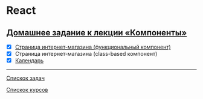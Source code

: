 # React

## [Домашнее задание к лекции «Компоненты»](https://github.com/TomSG03/ra16-homeworks/tree/master/components)

- [x] [Страница интернет-магазина (функциональный компонент)](https://github.com/TomSG03/ra-component-func)
- [x] Страница интернет-магазина (class-based компонент)
- [x] [Календарь](https://github.com/TomSG03/ra-component-calendar)

---
[Спискок задач](https://github.com/TomSG03/ra-homeworks-list)

[Спискок курсов](https://github.com/TomSG03/Training-in-Netology)
